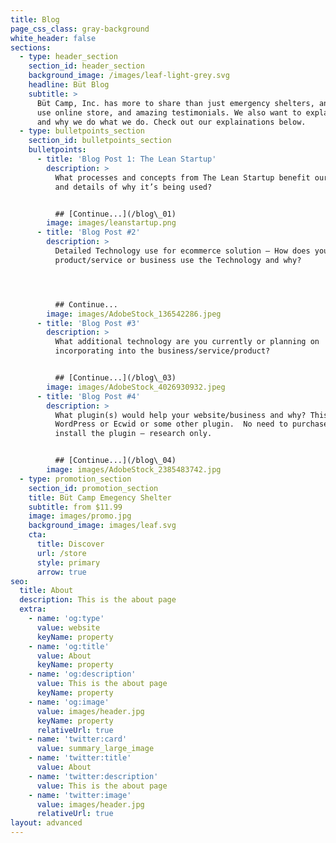 ```yaml
---
title: Blog
page_css_class: gray-background
white_header: false
sections:
  - type: header_section
    section_id: header_section
    background_image: /images/leaf-light-grey.svg
    headline: Büt Blog
    subtitle: >
      Büt Camp, Inc. has more to share than just emergency shelters, an easy to
      use online store, and amazing testimonials. We also want to explain how
      and why we do what we do. Check out our explainations below.
  - type: bulletpoints_section
    section_id: bulletpoints_section
    bulletpoints:
      - title: 'Blog Post 1: The Lean Startup'
        description: >
          What processes and concepts from The Lean Startup benefit our business
          and details of why it’s being used?


          ## [Continue...](/blog\_01)
        image: images/leanstartup.png
      - title: 'Blog Post #2'
        description: >
          Detailed Technology use for ecommerce solution – How does your
          product/service or business use the Technology and why?




          ## Continue...
        image: images/AdobeStock_136542286.jpeg
      - title: 'Blog Post #3'
        description: >
          What additional technology are you currently or planning on
          incorporating into the business/service/product?


          ## [Continue...](/blog\_03)
        image: images/AdobeStock_4026930932.jpeg
      - title: 'Blog Post #4'
        description: >
          What plugin(s) would help your website/business and why? This can be a
          WordPress or Ecwid or some other plugin.  No need to purchase or
          install the plugin – research only.


          ## [Continue...](/blog\_04)
        image: images/AdobeStock_2385483742.jpg
  - type: promotion_section
    section_id: promotion_section
    title: Büt Camp Emegency Shelter
    subtitle: from $11.99
    image: images/promo.jpg
    background_image: images/leaf.svg
    cta:
      title: Discover
      url: /store
      style: primary
      arrow: true
seo:
  title: About
  description: This is the about page
  extra:
    - name: 'og:type'
      value: website
      keyName: property
    - name: 'og:title'
      value: About
      keyName: property
    - name: 'og:description'
      value: This is the about page
      keyName: property
    - name: 'og:image'
      value: images/header.jpg
      keyName: property
      relativeUrl: true
    - name: 'twitter:card'
      value: summary_large_image
    - name: 'twitter:title'
      value: About
    - name: 'twitter:description'
      value: This is the about page
    - name: 'twitter:image'
      value: images/header.jpg
      relativeUrl: true
layout: advanced
---
```

